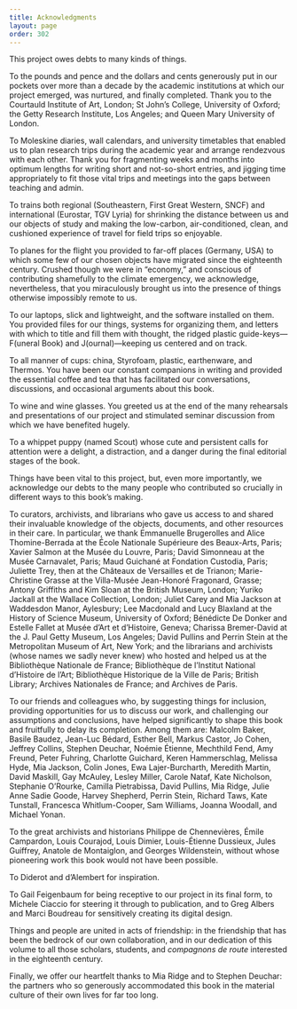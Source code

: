 ```yaml
---
title: Acknowledgments
layout: page
order: 302
---
```


This project owes debts to many kinds of things.

To the pounds and pence and the dollars and cents generously put in our pockets over more than a decade by the academic institutions at which our project emerged, was nurtured, and finally completed. Thank you to the Courtauld Institute of Art, London; St John’s College, University of Oxford; the Getty Research Institute, Los Angeles; and Queen Mary University of London.

To Moleskine diaries, wall calendars, and university timetables that enabled us to plan research trips during the academic year and arrange rendezvous with each other. Thank you for fragmenting weeks and months into optimum lengths for writing short and not-so-short entries, and jigging time appropriately to fit those vital trips and meetings into the gaps between teaching and admin.

To trains both regional (Southeastern, First Great Western, SNCF) and international (Eurostar, TGV Lyria) for shrinking the distance between us and our objects of study and making the low-carbon, air-conditioned, clean, and cushioned experience of travel for field trips so enjoyable.

To planes for the flight you provided to far-off places (Germany, USA) to which some few of our chosen objects have migrated since the eighteenth century. Crushed though we were in “economy,” and conscious of contributing shamefully to the climate emergency, we acknowledge, nevertheless, that you miraculously brought us into the presence of things otherwise impossibly remote to us.

To our laptops, slick and lightweight, and the software installed on them. You provided files for our things, systems for organizing them, and letters with which to title and fill them with thought, the ridged plastic guide-keys—F(uneral Book) and J(ournal)—keeping us centered and on track.

To all manner of cups: china, Styrofoam, plastic, earthenware, and Thermos. You have been our constant companions in writing and provided the essential coffee and tea that has facilitated our conversations, discussions, and occasional arguments about this book.

To wine and wine glasses. You greeted us at the end of the many rehearsals and presentations of our project and stimulated seminar discussion from which we have benefited hugely.

To a whippet puppy (named Scout) whose cute and persistent calls for attention were a delight, a distraction, and a danger during the final editorial stages of the book.

Things have been vital to this project, but, even more importantly, we acknowledge our debts to the many people who contributed so crucially in different ways to this book’s making.

To curators, archivists, and librarians who gave us access to and shared their invaluable knowledge of the objects, documents, and other resources in their care. In particular, we thank Emmanuelle Brugerolles and Alice Thomine-Berrada at the École Nationale Supérieure des Beaux-Arts, Paris; Xavier Salmon at the Musée du Louvre, Paris; David Simonneau at the Musée Carnavalet, Paris; Maud Guichané at Fondation Custodia, Paris; Juliette Trey, then at the Châteaux de Versailles et de Trianon; Marie-Christine Grasse at the Villa-Musée Jean-Honoré Fragonard, Grasse; Antony Griffiths and Kim Sloan at the British Museum, London; Yuriko Jackall at the Wallace Collection, London; Juliet Carey and Mia Jackson at Waddesdon Manor, Aylesbury; Lee Macdonald and Lucy Blaxland at the History of Science Museum, University of Oxford; Bénédicte De Donker and Estelle Fallet at Musée d’Art et d’Histoire, Geneva; Charissa Bremer-David at the J. Paul Getty Museum, Los Angeles; David Pullins and Perrin Stein at the Metropolitan Museum of Art, New York; and the librarians and archivists (whose names we sadly never knew) who hosted and helped us at the Bibliothèque Nationale de France; Bibliothèque de l’Institut National d’Histoire de l’Art; Bibliothèque Historique de la Ville de Paris; British Library; Archives Nationales de France; and Archives de Paris.

To our friends and colleagues who, by suggesting things for inclusion, providing opportunities for us to discuss our work, and challenging our assumptions and conclusions, have helped significantly to shape this book and fruitfully to delay its completion. Among them are: Malcolm Baker, Basile Baudez, Jean-Luc Bédard, Esther Bell, Markus Castor, Jo Cohen, Jeffrey Collins, Stephen Deuchar, Noémie Étienne, Mechthild Fend, Amy Freund, Peter Fuhring, Charlotte Guichard, Keren Hammerschlag, Melissa Hyde, Mia Jackson, Colin Jones, Ewa Lajer-Burcharth, Meredith Martin, David Maskill, Gay McAuley, Lesley Miller, Carole Nataf, Kate Nicholson, Stephanie O’Rourke, Camilla Pietrabissa, David Pullins, Mia Ridge, Julie Anne Sadie Goode, Harvey Shepherd, Perrin Stein, Richard Taws, Kate Tunstall, Francesca Whitlum-Cooper, Sam Williams, Joanna Woodall, and Michael Yonan.

To the great archivists and historians Philippe de Chennevières, Émile Campardon, Louis Courajod, Louis Dimier, Louis-Étienne Dussieux, Jules Guiffrey, Anatole de Montaiglon, and Georges Wildenstein, without whose pioneering work this book would not have been possible.

To Diderot and d’Alembert for inspiration.

To Gail Feigenbaum for being receptive to our project in its final form, to Michele Ciaccio for steering it through to publication, and to Greg Albers and Marci Boudreau for sensitively creating its digital design.

Things and people are united in acts of friendship: in the friendship that has been the bedrock of our own collaboration, and in our dedication of this volume to all those scholars, students, and *compagnons de route* interested in the eighteenth century.

Finally, we offer our heartfelt thanks to Mia Ridge and to Stephen Deuchar: the partners who so generously accommodated this book in the material culture of their own lives for far too long.
